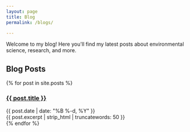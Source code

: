 ```yaml
---
layout: page
title: Blog
permalink: /blogs/

---
```


Welcome to my blog! Here you'll find my latest posts about environmental science, research, and more.

<div class="blog-content">
  <h2>Blog Posts</h2>
  
  <div class="post-list">
    {% for post in site.posts %}
      <article class="post-item">
        <h3 class="post-title">
          <a href="{{ post.url | relative_url }}">{{ post.title }}</a>
        </h3>
        <div class="post-meta">
          <time datetime="{{ post.date | date_to_xmlschema }}">{{ post.date | date: "%B %-d, %Y" }}</time>
        </div>
        <div class="post-excerpt">
          {{ post.excerpt | strip_html | truncatewords: 50 }}
        </div>
      </article>
    {% endfor %}
  </div>
</div> 
